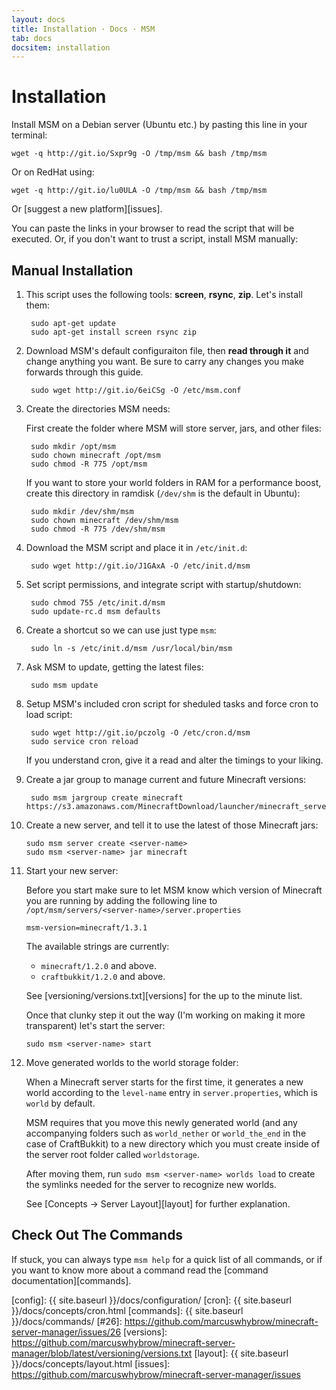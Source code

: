 ```yaml
---
layout: docs
title: Installation · Docs · MSM
tab: docs
docsitem: installation
---
```


Installation
============

Install MSM on a Debian server (Ubuntu etc.) by pasting this line in your terminal:

    wget -q http://git.io/Sxpr9g -O /tmp/msm && bash /tmp/msm

Or on RedHat using:

    wget -q http://git.io/lu0ULA -O /tmp/msm && bash /tmp/msm

Or [suggest a new platform][issues].

You can paste the links in your browser to read the script that will be executed. Or, if you don't want to trust a script, install MSM manually:

Manual Installation
-------------------

1. This script uses the following tools: **screen**, **rsync**, **zip**. Let's install them:

        sudo apt-get update
        sudo apt-get install screen rsync zip

2. Download MSM's default configuraiton file, then **read through it** and change anything you want. Be sure to carry any changes you make forwards through this guide.

        sudo wget http://git.io/6eiCSg -O /etc/msm.conf

3. Create the directories MSM needs:

    First create the folder where MSM will store server, jars, and other files:

        sudo mkdir /opt/msm
        sudo chown minecraft /opt/msm
        sudo chmod -R 775 /opt/msm

    If you want to store your world folders in RAM for a performance boost, create this directory in ramdisk (`/dev/shm` is the default in Ubuntu):

        sudo mkdir /dev/shm/msm
        sudo chown minecraft /dev/shm/msm
        sudo chmod -R 775 /dev/shm/msm

4. Download the MSM script and place it in `/etc/init.d`:

        sudo wget http://git.io/J1GAxA -O /etc/init.d/msm

5. Set script permissions, and integrate script with startup/shutdown:

        sudo chmod 755 /etc/init.d/msm
        sudo update-rc.d msm defaults

6. Create a shortcut so we can use just type `msm`:

        sudo ln -s /etc/init.d/msm /usr/local/bin/msm

7. Ask MSM to update, getting the latest files:

        sudo msm update

8. Setup MSM's included cron script for sheduled tasks and force cron to load script:

        sudo wget http://git.io/pczolg -O /etc/cron.d/msm
        sudo service cron reload

    If you understand cron, give it a read and alter the timings to your liking.

9. Create a jar group to manage current and future Minecraft versions:

        sudo msm jargroup create minecraft https://s3.amazonaws.com/MinecraftDownload/launcher/minecraft_server.jar

10. Create a new server, and tell it to use the latest of those Minecraft jars:

        sudo msm server create <server-name>
        sudo msm <server-name> jar minecraft

11. Start your new server:

    Before you start make sure to let MSM know which version of Minecraft you are running by adding the following line to `/opt/msm/servers/<server-name>/server.properties`

        msm-version=minecraft/1.3.1

    The available strings are currently:

    * `minecraft/1.2.0` and above.
    * `craftbukkit/1.2.0` and above.

    See [versioning/versions.txt][versions] for the up to the minute list.

    Once that clunky step it out the way (I'm working on making it more transparent) let's start the server:

        sudo msm <server-name> start

12. Move generated worlds to the world storage folder:

    When a Minecraft server starts for the first time, it generates a new world according to the `level-name` entry in `server.properties`, which is `world` by default.

    MSM requires that you move this newly generated world (and any accompanying folders such as `world_nether` or `world_the_end` in the case of CraftBukkit) to a new directory which you must create inside of the server root folder called `worldstorage`. 
    
    After moving them, run `sudo msm <server-name> worlds load` to create the symlinks needed for the server to recognize  new worlds.
    
    See [Concepts &rarr; Server Layout][layout] for further explanation.


Check Out The Commands
----------------------

If stuck, you can always type `msm help` for a quick list of all commands, or if you want to know more about a command read the [command documentation][commands].

[config]: {{ site.baseurl }}/docs/configuration/
[cron]: {{ site.baseurl }}/docs/concepts/cron.html
[commands]: {{ site.baseurl }}/docs/commands/
[#26]: https://github.com/marcuswhybrow/minecraft-server-manager/issues/26
[versions]: https://github.com/marcuswhybrow/minecraft-server-manager/blob/latest/versioning/versions.txt
[layout]: {{ site.baseurl }}/docs/concepts/layout.html
[issues]: https://github.com/marcuswhybrow/minecraft-server-manager/issues
